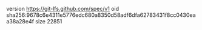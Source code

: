 version https://git-lfs.github.com/spec/v1
oid sha256:9678c6e4311e5776edc680a8350d58adf6dfa62783431f8cc0430eaa38a28e4f
size 22851

